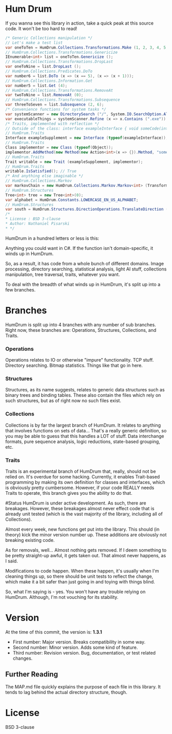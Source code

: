 # Hum Drum
If you wanna see this library in action, take a quick peak at this source code. It won't be too hard to read!

````C#
/* Generic Collections manipulation */
// Let's make a test list
var oneToTen = HumDrum.Collections.Transformations.Make (1, 2, 3, 4, 5, 6, 7, 8, 9, 10);
// HumDrum.Collections.Transformations.Genericize
IEnumerable<int> list = oneToTen.Genericize ();
// HumDrum.Collections.Transformations.DropLast
var oneToNine = list.DropLast ();
// HumDrum.Collections.Predicates.DoTo
var number6 = list.DoTo (x => (x == 5), (x => (x + 1)));
// HumDrum.Collections.Information.Get
var number5 = list.Get (4);
// HumDrum.Collections.Transformations.RemoveAt
var twoToNine = list.RemoveAt (0);
// HumDrum.Collections.Transformations.Subsequence
var threeToSeven = list.Subsequence (2, 6);
/* Convenience functions for system tasks */
var systemScanner = new DirectorySearch ("/", System.IO.SearchOption.AllDirectories);
var executableThings = systemScanner.Refine (x => x.Contains (".exe")).Refine (y => y.Contains ("thing")).Files;
/* Traits, implemented with reflection */
// Outside of the class: interface exampleInterface { void someCode(int x); }
// HumDrum.Traits
Interface exampleSupplement = new Interface (typeof(exampleInterface));
// HumDrum.Traits
Class implementor = new Class (typeof(Object));
implementor.AddMethod(new Method(new Action<int>(x => {}).Method, "someCode"));
// HumDrum.Traits
Trait writable = new Trait (exampleSupplement, implementor);
// HumDrum.Traits
writable.IsSatisfied(); // True
/* And anything else imaginable */
// HumDrum.Collections.Markov
var markovChain = new HumDrum.Collections.Markov.Markov<int> (Transformations.Make (1, 2, 3, 1), 2);
// HumDrum.Structures
Tree<int> tree = new Tree<int>(0);
var alphabet = HumDrum.Constants.LOWERCASE_EN_US_ALPHABET;
// HumDrum.Structures
var south = HumDrum.Structures.DirectionOperations.TranslateDirection (Direction.DOWN);
/*
* License : BSD 3-clause
* Author: Nathaniel Pisarski
* */
````

HumDrum in a hundred letters or less is this:

Anything you could want in C#. If the function isn't domain-specific, it winds up in HumDrum.

So, as a result, it has code from a whole bunch of different domains. Image processing, directory searching, statistical analysis, light AI stuff, collections manipulation, tree traversal, traits, whatever you want.

To deal with the breadth of what winds up in HumDrum, it's split up into a few branches.

# Branches
HumDrum is split up into 4 branches with any number of sub branches. Right now, these branches are: Operations, Structures, Collections, and Traits.

### Operations
Operations relates to IO or otherwise "impure" functionality. TCP stuff. Directory searching. Bitmap statistics. Things like that go in here.

### Structures
Structures, as its name suggests, relates to generic data structures such as binary trees and binding tables. These also contain the files which rely on such structures, but as of right now no such files exist.

### Collections
Collections is by far the largest branch of HumDrum. It relates to anything that involves functions on sets of data... That's a really generic definition, so you may be able to guess that this handles a LOT of stuff. Data interchange formats, pure sequence analysis, logic reductions, state-based grouping, etc.

### Traits
Traits is an experimental branch of HumDrum that, really, should not be relied on. It's overdue for some hacking. Currently, it enables Trait-based programming by making its own definition for classes and interfaces, which is obviously pretty cumbersome. However, if your code REALLY needs Traits to operate, this branch gives you the ability to do that.

#Status
HumDrum is under active development. As such, there are breakages. However, these breakages almost never effect code that is already unit tested (which is the vast majority of the library, including all of Collections).

Almost every week, new functions get put into the library. This should (in theory) kick the minor version number up. These additions are obviously not breaking existing code.

As for removals, well... Almost nothing gets removed. If I deem something to be pretty straight-up awful, it gets taken out. That almost never happens, as I said. 

Modifications to code happen. When these happen, it's usually when I'm cleaning things up, so there should be unit tests to reflect the change, which make it a bit safer than just going in and toying with things blind.

So, what I'm saying is - yes. You won't have any trouble relying on HumDrum. Although, I'm not vouching for its stability.

# Version
At the time of this commit, the version is:
**1.3.1**
* First number: Major version. Breaks compatibility in some way.
* Second number: Minor version. Adds some kind of feature.
* Third number: Revision version. Bug, documentation, or test related changes.

## Further Reading
The MAP.md file quickly explains the purpose of each file in this library. It tends to lag behind the actual directory structure, though.

# License
BSD 3-clause
